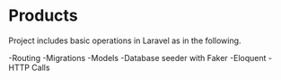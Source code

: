 # Products
Project includes basic operations in Laravel as in the following.

-Routing
-Migrations
-Models
-Database seeder with Faker
-Eloquent
-HTTP Calls

